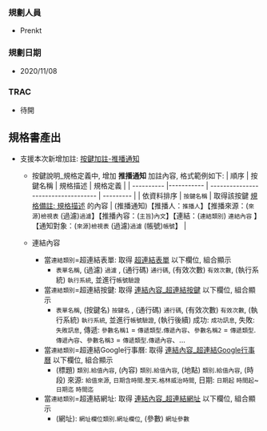 ### <div id="user">規劃人員</div>
* Prenkt

### <div id="updatedate">規劃日期</div>
* 2020/11/08

### <div id="trac">TRAC</div>
* 待開

## <div id="specification_output">規格書產出</div>
* 支援本次新增加註: [按鍵加註-推播通知][link_MAENotice]
    * 按鍵說明_規格定義中, 增加 **推播通知** 加註內容, 格式範例如下:
    | 順序       | 按鍵名稱    | 規格描述                              | 規格定義  |
    | ---------- |----------- | -----------------------------------  | --------- |
    | 依資料排序  | `按鍵名稱`  | 取得該按鍵 [規格備註: 規格描述][link_SpecificationsRemarks] 的內容 | (推播通知)【推播人：`推播人`】【推播來源：(`來源`)`檢視表` (過濾)`過濾`】【推播內容：(`主旨`)`內文`】【連結：(`連結類別`) `連結內容` 】【通知對象：(`來源`)`檢視表` (過濾)`過濾` (帳號)`帳號`】 |

    * 連結內容
        * 當`連結類別`=超連結表單: 取得 [超連結表單][link_linkform] 以下欄位, 組合顯示
            * `表單名稱`, (過濾) `過濾` , (通行碼) `通行碼`, (有效次數) `有效次數`, (執行系統) `執行系統`, 並進行`帳號驗證` 
        * 當`連結類別`=超連結按鍵: 取得 [連結內容_超連結按鍵][link_linkbutton] 以下欄位, 組合顯示
            * `表單名稱`, (按鍵名) `按鍵名` , (通行碼) `通行碼`, (有效次數) `有效次數`, (執行系統) `執行系統`, 並進行`帳號驗證`, (執行後續) 成功: `成功訊息`, 失敗: `失敗訊息`, 傳遞: `參數名稱1` = `傳遞類型`.`傳遞內容`、`參數名稱2` = `傳遞類型`.`傳遞內容`、`參數名稱3` = `傳遞類型`.`傳遞內容`、...
        * 當`連結類別`=超連結Google行事曆: 取得 [連結內容_超連結Google行事曆][link_linkgooglecalendar] 以下欄位, 組合顯示
            * (標題) `類別`.`給值內容`, (內容) `類別`.`給值內容`, (地點) `類別`.`給值內容`, (時段) 來源: `給值來源`, `日期含時間`.`整天`.`格林威治時間`, 日期: `日期起` `時間起`~`日期迄` `時間迄`
        * 當`連結類別`=超連結網址:  取得 [連結內容_超連結網址][link_linkurl] 以下欄位, 組合顯示
            * (網址): `網址欄位類別`.`網址欄位`, (參數) `網址參數`


<!-- 超連結 -->
[link_MAENotice]:BAMAENotice.md "按鍵加註-推播通知"
[link_MAENotice_fieldbreak3]:BAMAENotice.md#fieldbreak3 "欄位說明/推播內容"
[link_conentviewno]:BAMAENotice.md#conentviewno "按鍵加註-推播通知/推播內容/檢視表"
[link_replacetype]:BAMAENotice.md#replacetype "按鍵加註-推播通知/推播內容/來源"
[link_contentparameterid]:BAMAENotice.md#contentparameterid "按鍵加註-推播通知/推播內容/過濾"
[link_keynote]:BAMAENotice.md#keynote "按鍵加註-推播通知/推播內容/主旨"
[link_content]:BAMAENotice.md#content "按鍵加註-推播通知/推播內容/內容"

[link_MAENotice_fieldbreak4]: BAMAENotice.md#fieldbreak4 "按鍵加註-推播通知/通知對象"
[link_noticertype]:BAMAENotice.md#noticertype "按鍵加註-推播通知/通知對象/來源"
[link_useraccount]:BAMAENotice.md#useraccount "按鍵加註-推播通知/通知對象/使用者帳號"
[link_sender]:BAMAENotice.md#sender "按鍵加註-推播通知/推播人"

[link_linkform]:MAENotice-Link-Form.md "連結內容_超連結表單"
[link_linkbutton]:MAENotice-Link-Button.md "連結內容_超連結按鍵"
[link_linkgooglecalendar]:MAENotice-Link-GoogleCalendar.md "連結內容_超連結Google行事曆"
[link_linkurl]:MAENotice-Link-URL.md "連結內容_超連結網址"


[link_SpecificationsRemarks]:/8.10.0/IDE/Specification/SpecificationsRemarks/README.md "規格備註"